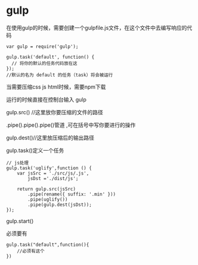 # gulp

在使用gulp的时候，需要创建一个gulpfile.js文件，在这个文件中去编写响应的代码

```
var gulp = require('gulp');

gulp.task('default', function() {
  // 将你的默认的任务代码放在这
});
//默认的名为 default 的任务（task）将会被运行
```

当需要压缩css js html时候，需要npm下载

运行的时候直接在控制台输入 gulp

gulp.src()  //这里放你要压缩的文件的路径

.pipe().pipe().pipe()管道 ,可在括号中写你要进行的操作

gulp.dest()//这里放压缩后的输出路径

gulp.task()定义一个任务

```
// js处理
gulp.task('uglify',function () {
    var jsSrc = './src/js/.js',
        jsDst ='./dist/js';

    return gulp.src(jsSrc)
        .pipe(rename({ suffix: '.min' }))
        .pipe(uglify())
        .pipe(gulp.dest(jsDst));
});
```

gulp.start()

必须要有

```
gulp.task("default",function(){
    //必须有这个
})
```

